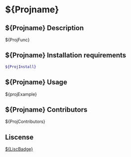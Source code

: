 
# ${Projname}

## ${Projname} Description

 ${ProjFunc}

##  ${Projname} Installation requirements
```bash
${ProjInstall}
```


## ${Projname} Usage

${projExample}

## ${Projname} Contributors

${ProjContributors}

## Liscense
[${LiscBadge}](liscense)
